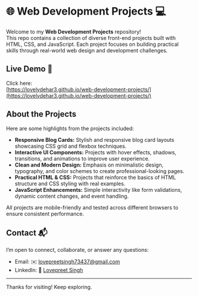 # 🌐 Web Development Projects 💻

Welcome to my **Web Development Projects** repository!  
This repo contains a collection of diverse front-end projects built with HTML, CSS, and JavaScript. Each project focuses on building practical skills through real-world web design and development challenges.
## Live Demo 🚀

Click here:  
[https://lovelydehar3.github.io/web-development-projects/](https://lovelydehar3.github.io/web-development-projects/)

## About the Projects

Here are some highlights from the projects included:

- **Responsive Blog Cards:** Stylish and responsive blog card layouts showcasing CSS grid and flexbox techniques.
- **Interactive UI Components:** Projects with hover effects, shadows, transitions, and animations to improve user experience.
- **Clean and Modern Design:** Emphasis on minimalistic design, typography, and color schemes to create professional-looking pages.
- **Practical HTML & CSS:** Projects that reinforce the basics of HTML structure and CSS styling with real examples.
- **JavaScript Enhancements:** Simple interactivity like form validations, dynamic content changes, and event handling.

All projects are mobile-friendly and tested across different browsers to ensure consistent performance.



## Contact 📬

I’m open to connect, collaborate, or answer any questions:  

- Email: ✉️ lovepreetsingh73437@gmail.com  
- LinkedIn: 🔗 [Lovepreet Singh](https://www.linkedin.com/in/lovepreet-singh-6200a8287/)

---

Thanks for visiting! Keep exploring.

